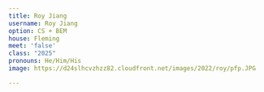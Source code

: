 ```yaml
---
title: Roy Jiang
username: Roy Jiang
option: CS + BEM
house: Fleming
meet: 'false'
class: "2025"
pronouns: He/Him/His
image: https://d24slhcvzhzz82.cloudfront.net/images/2022/roy/pfp.JPG

---
```

